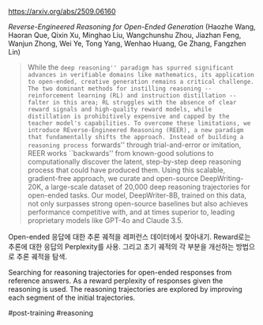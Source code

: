 https://arxiv.org/abs/2509.06160

*Reverse-Engineered Reasoning for Open-Ended Generation* (Haozhe Wang, Haoran Que, Qixin Xu, Minghao Liu, Wangchunshu Zhou, Jiazhan Feng, Wanjun Zhong, Wei Ye, Tong Yang, Wenhao Huang, Ge Zhang, Fangzhen Lin)

> While the ``deep reasoning'' paradigm has spurred significant advances in verifiable domains like mathematics, its application to open-ended, creative generation remains a critical challenge. The two dominant methods for instilling reasoning -- reinforcement learning (RL) and instruction distillation -- falter in this area; RL struggles with the absence of clear reward signals and high-quality reward models, while distillation is prohibitively expensive and capped by the teacher model's capabilities. To overcome these limitations, we introduce REverse-Engineered Reasoning (REER), a new paradigm that fundamentally shifts the approach. Instead of building a reasoning process ``forwards'' through trial-and-error or imitation, REER works ``backwards'' from known-good solutions to computationally discover the latent, step-by-step deep reasoning process that could have produced them. Using this scalable, gradient-free approach, we curate and open-source DeepWriting-20K, a large-scale dataset of 20,000 deep reasoning trajectories for open-ended tasks. Our model, DeepWriter-8B, trained on this data, not only surpasses strong open-source baselines but also achieves performance competitive with, and at times superior to, leading proprietary models like GPT-4o and Claude 3.5.

Open-ended 응답에 대한 추론 궤적을 레퍼런스 데이터에서 찾아내기. Reward로는 추론에 대한 응답의 Perplexity를 사용. 그리고 초기 궤적의 각 부분을 개선하는 방법으로 추론 궤적을 탐색.

Searching for reasoning trajectories for open-ended responses from reference answers. As a reward perplexity of responses given the reasoning is used. The reasoning trajectories are explored by improving each segment of the initial trajectories.

#post-training #reasoning 